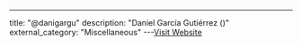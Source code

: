 ---
title: "@danigargu"
description: "Daniel García Gutiérrez ()"
external_category: "Miscellaneous"
---[Visit Website](https://twitter.com/danigargu)

